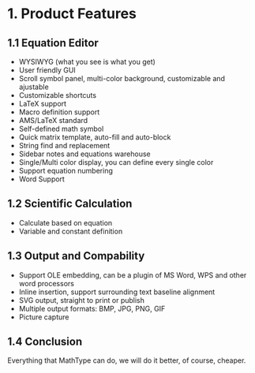 # 1. Product Features

## 1.1 Equation Editor

* WYSIWYG (what you see is what you get)
* User friendly GUI
* Scroll symbol panel, multi-color background, customizable and ajustable
* Customizable shortcuts
* LaTeX support
* Macro definition support
* AMS/LaTeX standard
* Self-defined math symbol
* Quick matrix template, auto-fill and auto-block
* String find and replacement
* Sidebar notes and equations warehouse
* Single/Multi color display, you can define every single color
* Support equation numbering
* Word Support


## 1.2 Scientific Calculation

* Calculate based on equation
* Variable and constant definition

## 1.3 Output and Compability
* Support OLE embedding, can be a plugin of MS Word, WPS and other word processors
* Inline insertion, support surrounding text baseline alignment
* SVG output, straight to print or publish
* Multiple output formats: BMP, JPG, PNG, GIF
* Picture capture

## 1.4 Conclusion
Everything that MathType can do, we will do it better, of course, cheaper.